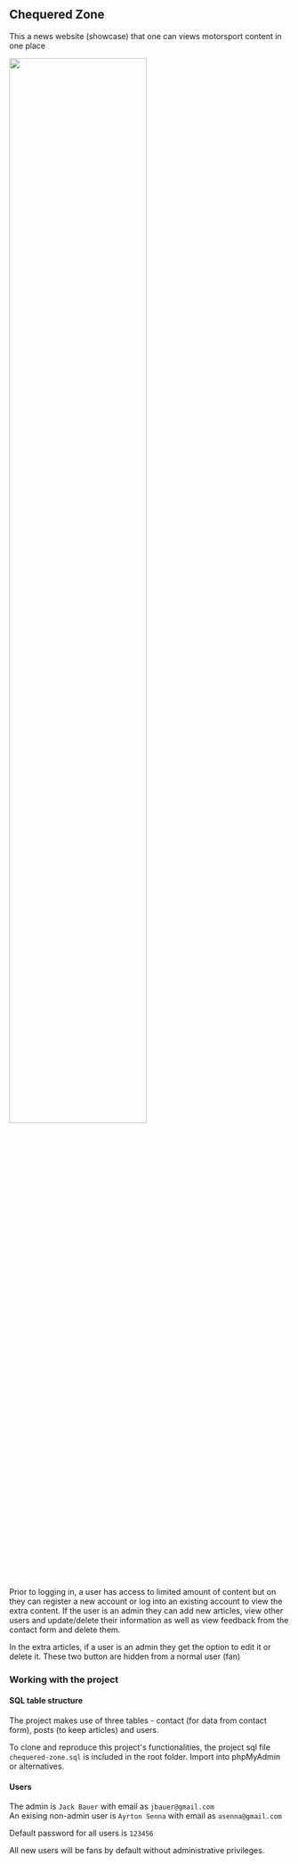 ## Chequered Zone

This a news website (showcase) that one can views motorsport content in one place

<img src="https://github.com/insidemordecai/chequered-zone/blob/main/screen-captures/chequered-zone-demo.gif?raw=true" width="70%" />

Prior to logging in, a user has access to limited amount of content but on they can register a new account or log into an existing account to view the extra content. If the user is an admin they can add new articles, view other users and update/delete their information as well as view feedback from the contact form and delete them.

In the extra articles, if a user is an admin they get the option to edit it or delete it. These two button are hidden from a normal user (fan)

### Working with the project 

#### SQL table structure

The project makes use of three tables - contact (for data from contact form), posts (to keep articles) and users. 

To clone and reproduce this project's functionalities, the project sql file `chequered-zone.sql` is included in the root folder. Import into phpMyAdmin or alternatives.

#### Users

The admin is `Jack Bauer` with email as `jbauer@gmail.com` <br>
An exising non-admin user is `Ayrton Senna` with email as `asenna@gmail.com`

Default password for all users is `123456` 

All new users will be fans by default without administrative privileges.
